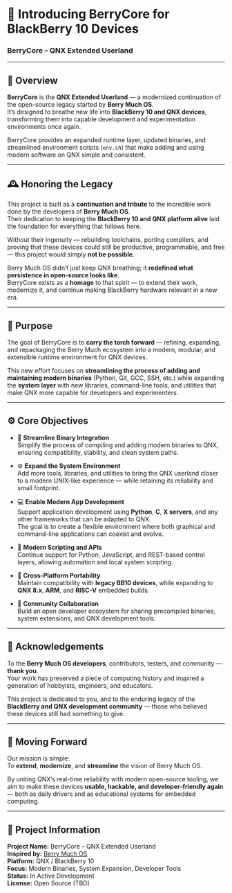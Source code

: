 # 🍇 **Introducing BerryCore for BlackBerry 10 Devices**

### **BerryCore – QNX Extended Userland**

---

## 🧭 **Overview**

**BerryCore** is the **QNX Extended Userland** — a modernized continuation of the open-source legacy started by **Berry Much OS**.  
It’s designed to breathe new life into **BlackBerry 10 and QNX devices**, transforming them into capable development and experimentation environments once again.  

BerryCore provides an expanded runtime layer, updated binaries, and streamlined environment scripts (`env.sh`) that make adding and using modern software on QNX simple and consistent.

---

## 🕰️ **Honoring the Legacy**

This project is built as a **continuation and tribute** to the incredible work done by the developers of **Berry Much OS**.  
Their dedication to keeping the **BlackBerry 10 and QNX platform alive** laid the foundation for everything that follows here.  

Without their ingenuity — rebuilding toolchains, porting compilers, and proving that these devices could still be productive, programmable, and free — this project would simply **not be possible**.  

Berry Much OS didn’t just keep QNX breathing; it **redefined what persistence in open-source looks like**.  
BerryCore exists as a **homage** to that spirit — to extend their work, modernize it, and continue making BlackBerry hardware relevant in a new era.

---

## 🎯 **Purpose**

The goal of BerryCore is to **carry the torch forward** — refining, expanding, and repackaging the Berry Much ecosystem into a modern, modular, and extensible runtime environment for QNX devices.  

This new effort focuses on **streamlining the process of adding and maintaining modern binaries** (Python, Git, GCC, SSH, etc.) while expanding the **system layer** with new libraries, command-line tools, and utilities that make QNX more capable for developers and experimenters.

---

## ⚙️ **Core Objectives**

- 🧱 **Streamline Binary Integration**  
  Simplify the process of compiling and adding modern binaries to QNX, ensuring compatibility, stability, and clean system paths.  

- ⚙️ **Expand the System Environment**  
  Add more tools, libraries, and utilities to bring the QNX userland closer to a modern UNIX-like experience — while retaining its reliability and small footprint.  

- 💻 **Enable Modern App Development**  
  Support application development using **Python**, **C**, **X servers**, and any other frameworks that can be adapted to QNX.  
  The goal is to create a flexible environment where both graphical and command-line applications can coexist and evolve.  

- 🐍 **Modern Scripting and APIs**  
  Continue support for Python, JavaScript, and REST-based control layers, allowing automation and local system scripting.  

- 🔄 **Cross-Platform Portability**  
  Maintain compatibility with **legacy BB10 devices**, while expanding to **QNX 8.x**, **ARM**, and **RISC-V** embedded builds.  

- 🤝 **Community Collaboration**  
  Build an open developer ecosystem for sharing precompiled binaries, system extensions, and QNX development tools.

---

## 🙏 **Acknowledgements**

To the **Berry Much OS developers**, contributors, testers, and community — **thank you**.  
Your work has preserved a piece of computing history and inspired a generation of hobbyists, engineers, and educators.  

This project is dedicated to you, and to the enduring legacy of the **BlackBerry and QNX development community** — those who believed these devices still had something to give.

---

## 🚀 **Moving Forward**

Our mission is simple:  
To **extend**, **modernize**, and **streamline** the vision of Berry Much OS.  

By uniting QNX’s real-time reliability with modern open-source tooling, we aim to make these devices **usable, hackable, and developer-friendly again** — both as daily drivers and as educational systems for embedded computing.

---

## 🧩 **Project Information**

**Project Name:** BerryCore – QNX Extended Userland  
**Inspired by:** [Berry Much OS](https://github.com/BerryFarm/BerryMuch)  
**Platform:** QNX / BlackBerry 10  
**Focus:** Modern Binaries, System Expansion, Developer Tools  
**Status:** In Active Development  
**License:** Open Source (TBD)
